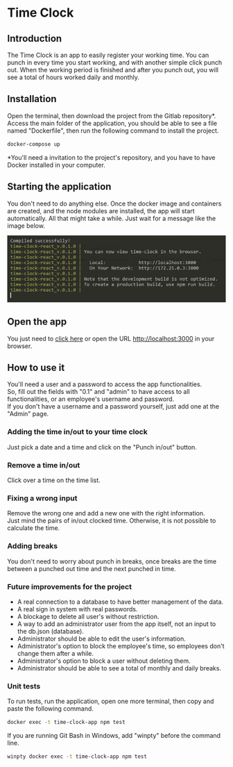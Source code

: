 # Time Clock

## Introduction

The Time Clock is an app to easily register your working time. You can punch in every time you start working, and with another simple click punch out. When the working period is finished and after you punch out, you will see a total of hours worked daily and monthly.


## Installation

Open the terminal, then download the project from the Gitlab repository*. Access the main folder of the application, you should be able to see a file named "Dockerfile", then run the following command to install the project.


```bash
docker-compose up
```

*You'll need a invitation to the project's repository, and you have to have Docker installed in your computer.


## Starting the application

You don't need to do anything else. Once the docker image and containers are created, and the node modules are installed, the app will start automatically. All that might take a while. Just wait for a message like the image below.


![Compiled successfully](./public/assets/compiled-successfully.png)


## Open the app

You just need to [click  here](http://localhost:3000) or open the URL <http://localhost:3000> in your browser.


## How to use it

You'll need a user and a password to access the app functionalities.<br/>
So, fill out the fields with "0.1" and "admin" to have access to all functionalities, or an employee's username and password.<br/>
If you don't have a username and a password yourself, just add one at the "Admin" page.<br/>

### Adding the time in/out to your time clock

Just pick a date and a time and click on the "Punch in/out" button.<br/>

### Remove a time in/out

Click over a time on the time list.

### Fixing a wrong input

Remove the wrong one and add a new one with the right information.<br/>
Just mind the pairs of in/out clocked time. Otherwise, it is not possible to calculate the time.<br/>

### Adding breaks

You don't need to worry about punch in breaks, once breaks are the time between a punched out time and the next punched in time.<br/>

### Future improvements for the project 

- A real connection to a database to have better management of the data.
- A real sign in system with real passwords.
- A blockage to delete all user's without restriction.
- A way to add an administrator user from the app itself, not an input to the db.json (database).
- Administrator should be able to edit the user's information.
- Administrator's option to block the employee's time, so employees don't change them after a while. 
- Administrator's option to block a user without deleting them. 
- Administrator should be able to see a total of monthly and daily breaks.

### Unit tests

To run tests, run the application, open one more terminal, then copy and paste the following command.

```bash
docker exec -t time-clock-app npm test
```

If you are running Git Bash in Windows, add &quot;winpty&quot; before the command line.

```bash
winpty docker exec -t time-clock-app npm test
```
